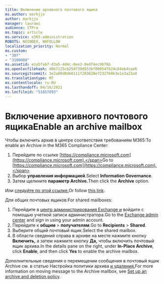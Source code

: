```yaml
---
title: Включение архивного почтового ящика
ms.author: markjjo
author: markjjo
manager: laurawi
audience: ITPro
ms.topic: article
ms.service: o365-administration
ROBOTS: NOINDEX, NOFOLLOW
localization_priority: Normal
ms.custom:
- "307"
- "3100008"
ms.assetid: e1a5fab7-d3a5-4d4c-8ee2-0edf4ec9b76b
ms.openlocfilehash: d0b7125cb25d739d553bf00054fb24c84eb4cae6
ms.sourcegitcommit: 3e2a80d0db0111f203628e7232760b3e1e3a23a0
ms.translationtype: MT
ms.contentlocale: ru-RU
ms.lasthandoff: 04/16/2021
ms.locfileid: "51857893"
---
```

# <a name="enable-an-archive-mailbox"></a><span data-ttu-id="262ef-102">Включение архивного почтового ящика</span><span class="sxs-lookup"><span data-stu-id="262ef-102">Enable an archive mailbox</span></span>

<span data-ttu-id="262ef-103">Чтобы включить архив в центре соответствия требованиям M365:</span><span class="sxs-lookup"><span data-stu-id="262ef-103">To enable an Archive in the M365 Compliance Center:</span></span>

1. <span data-ttu-id="262ef-104">Перейдите по ссылке [https://compliance.microsoft.com](https://compliance.microsoft.com).</span><span class="sxs-lookup"><span data-stu-id="262ef-104">Go to [https://compliance.microsoft.com](https://compliance.microsoft.com).</span></span>
2. <span data-ttu-id="262ef-105">Выбор **управления информацией**.</span><span class="sxs-lookup"><span data-stu-id="262ef-105">Select **Information Governance**.</span></span>
3. <span data-ttu-id="262ef-106">Затем щелкните **параметр Archive.**</span><span class="sxs-lookup"><span data-stu-id="262ef-106">Then click the **Archive** option.</span></span>

<span data-ttu-id="262ef-107">Или [следуйте по этой ссылке.](https://sip.compliance.microsoft.com/informationgovernance?viewid=archive)</span><span class="sxs-lookup"><span data-stu-id="262ef-107">Or follow [this link](https://sip.compliance.microsoft.com/informationgovernance?viewid=archive).</span></span>  

<span data-ttu-id="262ef-108">Для общих почтовых ящиков:</span><span class="sxs-lookup"><span data-stu-id="262ef-108">For shared mailboxes:</span></span>

1. <span data-ttu-id="262ef-109">Перейдите в [центр администрирования Exchange и](https://outlook.office365.com/ecp) войдите с помощью учетной записи администратора.</span><span class="sxs-lookup"><span data-stu-id="262ef-109">Go to the [Exchange admin center](https://outlook.office365.com/ecp) and sign in using your admin account.</span></span>
2. <span data-ttu-id="262ef-110">Перейдите к **общим**  >  **получателям**.</span><span class="sxs-lookup"><span data-stu-id="262ef-110">Go to **Recipients** > **Shared**.</span></span>
3. <span data-ttu-id="262ef-111">Выберите общий почтовый ящик.</span><span class="sxs-lookup"><span data-stu-id="262ef-111">Select the shared mailbox.</span></span>
4. <span data-ttu-id="262ef-112">В области сведений справа в архиве на месте нажмите кнопку **Включить,** а затем нажмите кнопку **Да,** чтобы включить почтовый ящик архива.</span><span class="sxs-lookup"><span data-stu-id="262ef-112">In the details pane on the right, under **In-Place Archive**, click **Enable**, and then click **Yes** to enable the archive mailbox.</span></span>

<span data-ttu-id="262ef-113">Дополнительные сведения о перемещении сообщения в почтовый ящик Archive см. в статью Настройка политики архива [и удаления.](https://docs.microsoft.com//office365/securitycompliance/set-up-an-archive-and-deletion-policy-for-mailboxes)</span><span class="sxs-lookup"><span data-stu-id="262ef-113">For more information on moving message to the Archive mailbox, see [Set up an archive and deletion policy](https://docs.microsoft.com//office365/securitycompliance/set-up-an-archive-and-deletion-policy-for-mailboxes).</span></span>
